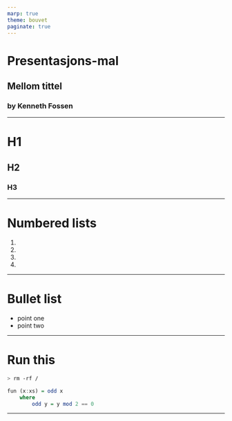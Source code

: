 ```yaml
---
marp: true
theme: bouvet
paginate: true
---
```

<!-- _class: lead -->
# Presentasjons-mal

## Mellom tittel

### by Kenneth Fossen

---

# H1

## H2

### H3

---

# Numbered lists

1.
2.
3.
4.

---

# Bullet list

- point one
- point two

---

# Run this

```sh
> rm -rf /
```

```haskell
fun (x:xs) = odd x
    where
        odd y = y mod 2 == 0
```

---
